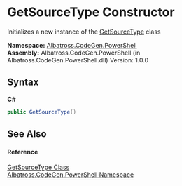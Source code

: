 # GetSourceType Constructor 
 

Initializes a new instance of the <a href="f97b2433-c5e8-a8a9-2952-161cbb5705aa">GetSourceType</a> class

**Namespace:**&nbsp;<a href="2d65aacd-c98f-bceb-356d-e6ad958655fd">Albatross.CodeGen.PowerShell</a><br />**Assembly:**&nbsp;Albatross.CodeGen.PowerShell (in Albatross.CodeGen.PowerShell.dll) Version: 1.0.0

## Syntax

**C#**<br />
``` C#
public GetSourceType()
```


## See Also


#### Reference
<a href="f97b2433-c5e8-a8a9-2952-161cbb5705aa">GetSourceType Class</a><br /><a href="2d65aacd-c98f-bceb-356d-e6ad958655fd">Albatross.CodeGen.PowerShell Namespace</a><br />